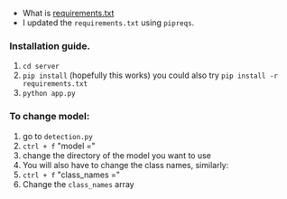 - What is [requirements.txt](https://www.freecodecamp.org/news/python-requirementstxt-explained/)
- I updated the `requirements.txt` using `pipreqs`. 
### Installation guide.
1. `cd server`
2. `pip install` (hopefully this works) you could also try `pip install -r requirements.txt`
3. `python app.py`

### To change model:
1. go to `detection.py`
2. `ctrl + f` "model ="
3. change the directory of the model you want to use
4. You will also have to change the class names, similarly:
5. `ctrl + f` "class_names ="
6. Change the `class_names` array
